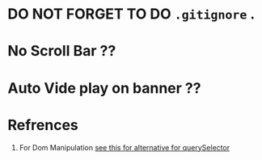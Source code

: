 # DO NOT FORGET TO DO ``` .gitignore ``` .

# No Scroll Bar ??
# Auto Vide play on banner ??
# Refrences
1) For Dom Manipulation
[see this for alternative for querySelector](https://www.meje.dev/blog/useref-not-queryselector)
